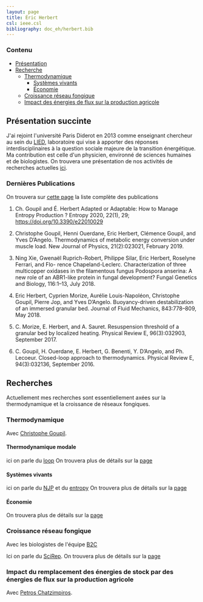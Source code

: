 ```yaml
---
layout: page
title: Éric Herbert
csl: ieee.csl
bibliography: doc_eh/herbert.bib
---
```


### Contenu
- [Présentation](#presentation)
- [Recherche](#recherche)
    - [Thermodynamique](#thermo)
        - [Systèmes vivants](#livingsystems)
        - [Économie](#eco)
    - [Croissance réseau fongique](#thalle)
    - [Impact des énergies de flux sur la production agricole](#poulets)

## Présentation succinte <a name="presentation"></a>

J'ai rejoint l'université Paris Diderot en 2013 comme enseignant chercheur au sein du [LIED](http://www.lied-pieri.univ-paris-diderot.fr/), laboratoire qui vise à apporter des réponses interdisciplinaires à la question sociale majeure de la transition énergétique. Ma contribution est celle d'un physicien, environné de sciences humaines et de biologistes. On trouvera une présentation de nos activités de recherches actuelles [ici](#recherche).


### Dernières Publications <a name="publis"></a>
On trouvera sur [cette page](/hidden_EH) la liste complète des publications

1. Ch. Goupil and É. Herbert Adapted or Adaptable: How to Manage Entropy Production ?  Entropy 2020, 22(1), 29; https://doi.org/10.3390/e22010029

1. Christophe Goupil, Henni Ouerdane, Eric Herbert, Clémence Goupil, and Yves D’Angelo.
Thermodynamics of metabolic energy conversion under muscle load. New Journal of Physics,
21(2):023021, February 2019.

3. Ning Xie, Gwenaël Ruprich-Robert, Philippe Silar, Eric Herbert, Roselyne Ferrari, and Flo-
rence Chapeland-Leclerc. Characterization of three multicopper oxidases in the filamentous
fungus Podospora anserina: A new role of an ABR1-like protein in fungal development?
Fungal Genetics and Biology, 116:1–13, July 2018.

4. Eric Herbert, Cyprien Morize, Aurélie Louis-Napoléon, Christophe Goupil, Pierre Jop, and
Yves D’Angelo. Buoyancy-driven destabilization of an immersed granular bed. Journal of
Fluid Mechanics, 843:778–809, May 2018.

5. C. Morize, E. Herbert, and A. Sauret. Resuspension threshold of a granular bed by localized
heating. Physical Review E, 96(3):032903, September 2017.

6. C. Goupil, H. Ouerdane, E. Herbert, G. Benenti, Y. D’Angelo, and Ph. Lecoeur. Closed-loop
approach to thermodynamics. Physical Review E, 94(3):032136, September 2016.




## Recherches <a name="recherche"></a>
Actuellement mes recherches sont essentiellement axées sur la thermodynamique et la croissance de réseaux fongiques.


### Thermodynamique <a name="thermo"></a>
Avec [Christophe Goupil](/ChG).

#### Thermodynamique modale
ici on parle du [loop](/2016/09/01/Closed-loop)
On trouvera plus de détails sur la [page](/FTT)

#### Systèmes vivants <a name="livingsystems"></a>
ici on parle du [NJP](/2019/02/01/Thermodynamics-of-metabolic-energy-conversion-under-muscle-load) et du [entropy](/2020/01/01/Adapted-or-Adaptable/)
On trouvera plus de détails sur la [page](/thermo_metabo)

#### Économie <a name="eco"></a>
On trouvera plus de détails sur la [page](/EcoDyco)



### Croissance réseau fongique <a name="thalle"></a>
Avec les biologistes de l'équipe [B2C](http://www.lied-pieri.univ-paris-diderot.fr/spip.php?article242)

Ici on parle du [SciRep](). On trouvera plus de détails sur la [page](/fungus_growth)


### Impact du remplacement des énergies de stock par des énergies de flux sur la production agricole <a name="poulets"></a>
Avec [Petros Chatzimpiros](http://www.lied-pieri.univ-paris-diderot.fr/?emd_person=brouillon-auto-16).

